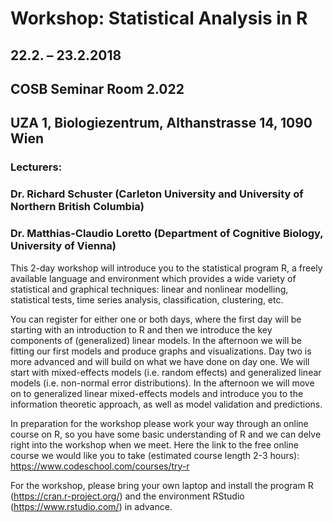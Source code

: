 # Workshop: Statistical Analysis in R
## 22.2. – 23.2.2018   
## COSB Seminar Room 2.022   
## UZA 1, Biologiezentrum, Althanstrasse 14, 1090 Wien  



### Lecturers:   
### Dr. Richard Schuster (Carleton University and University of Northern British Columbia)   
### Dr. Matthias-Claudio Loretto (Department of Cognitive Biology, University of Vienna)  

This 2-day workshop will introduce you to the statistical program R, a freely available language and environment which provides a wide variety of statistical and graphical techniques: linear and nonlinear modelling, statistical tests, time series analysis, classification, clustering, etc.

You can register for either one or both days, where the first day will be starting with an introduction to R and then we introduce the key components of (generalized) linear models. In the afternoon we will be fitting our first models and produce graphs and visualizations. Day two is more advanced and will build on what we have done on day one. We will start with mixed-effects models (i.e. random effects) and generalized linear models (i.e. non-normal error distributions). In the afternoon we will move on to generalized linear mixed-effects models and introduce you to the information theoretic approach, as well as model validation and predictions.

In preparation for the workshop please work your way through an online course on R, so you have some basic understanding of R and we can delve right into the workshop when we meet. Here the link to the free online course we would like you to take (estimated course length 2-3 hours): https://www.codeschool.com/courses/try-r

For the workshop, please bring your own laptop and install the program R (https://cran.r-project.org/) and the environment RStudio (https://www.rstudio.com/) in advance. 

